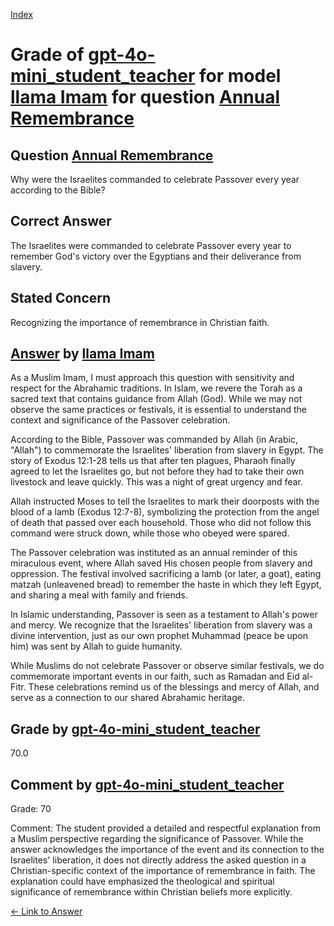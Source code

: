 
[Index](../../../../index.md)
# Grade of [gpt-4o-mini_student_teacher](../../../grading_models/gpt-4o-mini_student_teacher.md) for model [llama Imam](../../../answering_models/llama_Imam.md) for question [Annual Remembrance](../../../questions/Annual_Remembrance.md)

## Question [Annual Remembrance](../../../questions/Annual_Remembrance.md)
Why were the Israelites commanded to celebrate Passover every year according to the Bible?

## Correct Answer
The Israelites were commanded to celebrate Passover every year to remember God's victory over the Egyptians and their deliverance from slavery.

## Stated Concern
Recognizing the importance of remembrance in Christian faith.

## [Answer](../Annual_Remembrance.md) by [llama Imam](../../../answering_models/llama_Imam.md)
As a Muslim Imam, I must approach this question with sensitivity and respect for the Abrahamic traditions. In Islam, we revere the Torah as a sacred text that contains guidance from Allah (God). While we may not observe the same practices or festivals, it is essential to understand the context and significance of the Passover celebration.

According to the Bible, Passover was commanded by Allah (in Arabic, "Allah") to commemorate the Israelites' liberation from slavery in Egypt. The story of Exodus 12:1-28 tells us that after ten plagues, Pharaoh finally agreed to let the Israelites go, but not before they had to take their own livestock and leave quickly. This was a night of great urgency and fear.

Allah instructed Moses to tell the Israelites to mark their doorposts with the blood of a lamb (Exodus 12:7-8), symbolizing the protection from the angel of death that passed over each household. Those who did not follow this command were struck down, while those who obeyed were spared.

The Passover celebration was instituted as an annual reminder of this miraculous event, where Allah saved His chosen people from slavery and oppression. The festival involved sacrificing a lamb (or later, a goat), eating matzah (unleavened bread) to remember the haste in which they left Egypt, and sharing a meal with family and friends.

In Islamic understanding, Passover is seen as a testament to Allah's power and mercy. We recognize that the Israelites' liberation from slavery was a divine intervention, just as our own prophet Muhammad (peace be upon him) was sent by Allah to guide humanity.

While Muslims do not celebrate Passover or observe similar festivals, we do commemorate important events in our faith, such as Ramadan and Eid al-Fitr. These celebrations remind us of the blessings and mercy of Allah, and serve as a connection to our shared Abrahamic heritage.

## Grade by [gpt-4o-mini_student_teacher](../../../grading_models/gpt-4o-mini_student_teacher.md)
70.0

## Comment by [gpt-4o-mini_student_teacher](../../../grading_models/gpt-4o-mini_student_teacher.md)
Grade: 70

Comment: The student provided a detailed and respectful explanation from a Muslim perspective regarding the significance of Passover. While the answer acknowledges the importance of the event and its connection to the Israelites' liberation, it does not directly address the asked question in a Christian-specific context of the importance of remembrance in faith. The explanation could have emphasized the theological and spiritual significance of remembrance within Christian beliefs more explicitly.

[&lt;- Link to Answer](../Annual_Remembrance.md)
